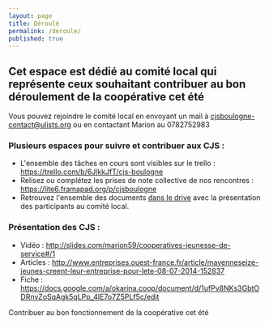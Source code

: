 ```yaml
---
layout: page
title: Déroulé
permalink: /deroule/
published: true
---
```



## Cet espace est dédié au comité local qui représente ceux souhaitant contribuer au bon déroulement de la coopérative cet été

Vous pouvez rejoindre le comité local en envoyant un mail à cjsboulogne-contact@ulists.org ou en contactant Marion au 0782752983

### Plusieurs espaces pour suivre et contribuer aux CJS :
- L'ensemble des tâches en cours sont visibles sur le trello : https://trello.com/b/6JlkkJfT/cjs-boulogne
- Relisez ou complétez les prises de note collective de nos rencontres : https://lite6.framapad.org/p/cjsboulogne
- Retrouvez l'ensemble des documents [dans le drive](https://lite6.framapad.org/p/cjsboulogne) avec la présentation des participants au comité local.


### Présentation des CJS :
 - Vidéo : http://slides.com/marion59/cooperatives-jeunesse-de-service#/1
 - Articles :  http://www.entreprises.ouest-france.fr/article/mayenneseize-jeunes-creent-leur-entreprise-pour-lete-08-07-2014-152837
 - Fiche : https://docs.google.com/a/okarina.coop/document/d/1ufPv8NKs3GbtODRnvZoSqAgk5qLPp_4IE7o7Z5PLf5c/edit








Contribuer au bon fonctionnement de la coopérative cet été